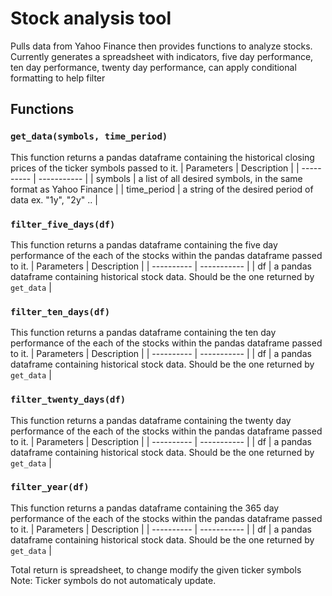 # Stock analysis tool
Pulls data from Yahoo Finance then provides functions to analyze stocks.
Currently generates a spreadsheet with indicators, five day performance, ten day performance, twenty day performance, can apply conditional formatting to help filter
## Functions
### `get_data(symbols, time_period)`
This function returns a pandas dataframe containing the historical closing prices of the ticker symbols passed to it.
| Parameters | Description |
| ---------- | ----------- |
| symbols | a list of all desired symbols, in the same format as Yahoo Finance |
| time_period | a string of the desired period of data ex. "1y", "2y" .. |

### `filter_five_days(df)`
This function returns a pandas dataframe containing the five day performance of the each of the stocks within the pandas dataframe passed to it.
| Parameters | Description |
| ---------- | ----------- |
| df | a pandas dataframe containing historical stock data. Should be the one returned by `get_data` |

### `filter_ten_days(df)`
This function returns a pandas dataframe containing the ten day performance of the each of the stocks within the pandas dataframe passed to it.
| Parameters | Description |
| ---------- | ----------- |
| df | a pandas dataframe containing historical stock data. Should be the one returned by `get_data` |

### `filter_twenty_days(df)`
This function returns a pandas dataframe containing the twenty day performance of the each of the stocks within the pandas dataframe passed to it.
| Parameters | Description |
| ---------- | ----------- |
| df | a pandas dataframe containing historical stock data. Should be the one returned by `get_data` |

### `filter_year(df)`
This function returns a pandas dataframe containing the 365 day performance of the each of the stocks within the pandas dataframe passed to it.
| Parameters | Description |
| ---------- | ----------- |
| df | a pandas dataframe containing historical stock data. Should be the one returned by `get_data` |


Total return is spreadsheet, to change modify the given ticker symbols
Note: Ticker symbols do not automaticaly update.
